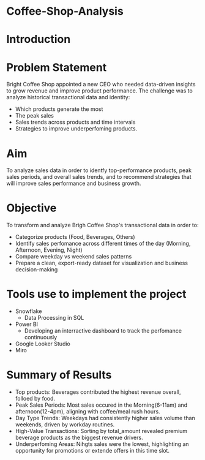 # Coffee-Shop-Analysis
# Introduction
# Problem Statement
Bright Coffee Shop appointed a new CEO who needed data-driven insights to grow revenue and improve product performance. The 
challenge was to analyze historical transactional data and identity:

- Which products generate the most
- The peak sales
- Sales trends across products and time intervals
- Strategies to improve underperfoming products.

# Aim

To analyze sales data in order to identfy top-performance products, peak sales periods, and overall sales trends, and to
recommend strategies that will improve sales performance and business growth.

# Objective
To transform and analyze Brigh Coffee Shop's transactional data in order to:
- Categorize products (Food, Beverages, Others)
- Identify sales perfomance across different times of the day (Morning, Afternoon, Evening, Night)
- Compare weekday vs weekend sales patterns
- Prepare a clean, export-ready dataset for visualization and business decision-making

# Tools use to implement the project

- Snowflake
    - Data Processing in SQL
- Power BI
    - Developing an interractive dashboard to track the perfomance continuously
- Google Looker Studio
- Miro

# Summary of Results

- Top products: Beverages contributed the highest revenue overall, folloed by food.
- Peak Sales Periods: Most sales occured in the Morning(6-11am) and afternoon(12-4pm), aligning with coffee/meal rush hours.
- Day Type Trends: Weekdays had consistently higher sales volume than weekends, driven by workday routines.
- High-Value Transactions: Sorting by total_amount revealed premium beverage products as the biggest revenue drivers.
- Underperfoming Areas: Nihgts sales were the lowest, highlighting an opportunity for promotions or extende offers in this time slot.
